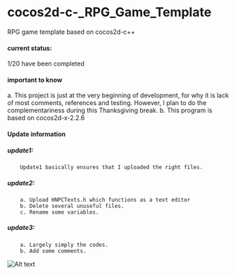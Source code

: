 # cocos2d-c-_RPG_Game_Template
RPG game template based on cocos2d-c++

#### current status:
1/20 have been completed

#### important to know
a. 
  This project is just at the very beginning of development, for why it is lack of most comments, references and testing.
  However, I plan to do the complementariness during this Thanksgiving break.
b.
  This program is based on cocos2d-x-2.2.6
  
#### Update information
##### update1: 
        Update1 basically ensures that I uploaded the right files.
##### update2:
        a. Upload HNPCTexts.h which functions as a text editor
        b. Delete several unuseful files.
        c. Rename some variables.
##### update3:
        a. Largely simply the codes.
        b. Add some comments. 
        
![Alt text](HG-rpgTemplate/exampleCC.jpg?raw=true "Optional Title")

